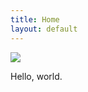 ```yaml
---
title: Home
layout: default
---
```

<div class="row">
	<div class="col-12">
		<img src="/mario-pappagallo/assets/images/mario-001.jpg">
		<p>Hello, world.</p>
	</div>
</div>
